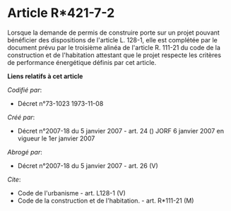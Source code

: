 # Article R*421-7-2

Lorsque la demande de permis de construire porte sur un projet pouvant bénéficier des dispositions de l'article L. 128-1,
elle est complétée par le document prévu par le troisième alinéa de l'article R. 111-21 du code de la construction et de
l'habitation attestant que le projet respecte les critères de performance énergétique définis par cet article.

**Liens relatifs à cet article**

_Codifié par_:

  - Décret n°73-1023 1973-11-08

_Créé par_:

  - Décret n°2007-18 du 5 janvier 2007 - art. 24 () JORF 6 janvier 2007 en vigueur le 1er janvier 2007

_Abrogé par_:

  - Décret n°2007-18 du 5 janvier 2007 - art. 26 (V)

_Cite_:

  - Code de l'urbanisme - art. L128-1 (V)
  - Code de la construction et de l'habitation. - art. R*111-21 (M)
